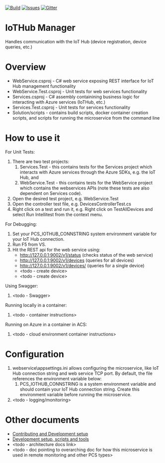 [![Build][build-badge]][build-url]
[![Issues][issues-badge]][issues-url]
[![Gitter][gitter-badge]][gitter-url]

IoTHub Manager
=====================

Handles communication with the IoT Hub (device registration, device queries,
etc.)

Overview
========

* WebService.csproj - C# web service exposing REST interface for IoT Hub
  management functionality
* WebService.Test.csproj - Unit tests for web services functionality
* Services.csproj - C# assembly containining business logic for interacting
  with Azure services (IoTHub, etc.)
* Services.Test.csproj - Unit tests for services functionality
* Solution/scripts - contains build scripts, docker container creation
  scripts, and scripts for running the microservice from the command line

How to use it
=============

For Unit Tests:

1. There are two test projects:
   1. Services.Test - this contains tests for the Services project which
      interacts with Azure services through the Azure SDKs, e.g. the IoT Hub,
	  and
   2. WebService.Test - this contains tests for the WebService project which
      contains the webservices APIs (note these tests are also dependent on
	  Services code).
2. Open the desired test project, e.g. WebService.Test
3. Open the controller test file, e.g. DevicesControllerTest.cs
4. Right click on a test and run it, e.g. Right click on TestAllDevices and
   select Run Intellitest from the context menu.

For Debugging:

1. Set your PCS_IOTHUB_CONNSTRING system environment variable for your
   IoT Hub connection.
2. Run F5 from VS.
3. Hit the REST api for the web service using:
	* http://127.0.0.1:9002/v1/status (checks status of the web service)
	* http://127.0.0.1:9002/v1/devices (queries for all devices)
	* http://127.0.0.1:9002/v1/devices/<yourindividualdevice> (queries for a
	  single device)
	* <todo - create device>
	* <todo - create device>

Using Swagger:

1. <todo - Swagger>

Running locally in a container:

1. <todo - container instructions>

Running on Azure in a container in ACS:

1. <todo - cloud environment container instructions>

Configuration
=============

1. webservice\appsettings.ini allows configuring the microservice, like
   IoT Hub connection string and web service TCP port. By default, the
   file references the environment variable below:
   1. PCS_IOTHUB_CONNSTRING is a system environment variable and should contain
   your IoT Hub connection string. Create this environment variable before
   running the microservice.
4. <todo - logging/monitoring>

Other documents
===============

* [Contributing and Development setup](CONTRIBUTING.md)
* [Development setup, scripts and tools](DEVELOPMENT.md)
* <todo - architecture docs link>
* <todo - doc pointing to overarching doc for how this microservice is used
  in remote monitoring and other PCS types>


[build-badge]: https://img.shields.io/travis/Azure/iothub-manager-dotnet.svg
[build-url]: https://travis-ci.org/Azure/iothub-manager-dotnet
[issues-badge]: https://img.shields.io/github/issues/azure/iothub-manager-dotnet.svg
[issues-url]: https://github.com/Azure/iothub-manager-dotnet/issues
[gitter-badge]: https://img.shields.io/gitter/room/azure/iot-pcs.js.svg
[gitter-url]: https://gitter.im/azure/iot-pcs
